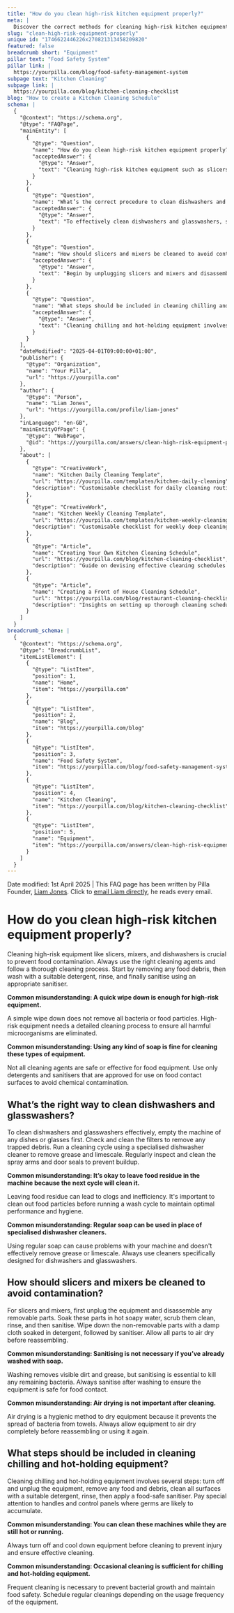 ```yaml
---
title: "How do you clean high-risk kitchen equipment properly?"
meta: |
  Discover the correct methods for cleaning high-risk kitchen equipment like slicers, mixers, and dishwashers to prevent food contamination and ensure hygiene.
slug: "clean-high-risk-equipment-properly"
unique id: "1746622446226x270821313458209820"
featured: false
breadcrumb short: "Equipment"
pillar text: "Food Safety System"
pillar link: |
  https://yourpilla.com/blog/food-safety-management-system
subpage text: "Kitchen Cleaning"
subpage link: |
  https://yourpilla.com/blog/kitchen-cleaning-checklist
blog: "How to create a Kitchen Cleaning Schedule"
schema: |
  {
    "@context": "https://schema.org",
    "@type": "FAQPage",
    "mainEntity": [
      {
        "@type": "Question",
        "name": "How do you clean high-risk kitchen equipment properly?",
        "acceptedAnswer": {
          "@type": "Answer",
          "text": "Cleaning high-risk kitchen equipment such as slicers, mixers, and dishwashers is essential to prevent food contamination. Begin by removing any food debris. After this, wash the equipment with a suitable detergent, rinse thoroughly, and finally sanitise with an appropriate sanitiser to ensure all harmful microorganisms are eliminated. Only use detergents and sanitisers that are safe for food equipment to avoid chemical contamination."
        }
      },
      {
        "@type": "Question",
        "name": "What’s the correct procedure to clean dishwashers and glasswashers?",
        "acceptedAnswer": {
          "@type": "Answer",
          "text": "To effectively clean dishwashers and glasswashers, start by emptying them of any dishes or glasses. Check and clean the filters to remove trapped debris. Proceed by running a cleaning cycle using a specialised dishwasher cleaner to tackle grease and limescale effectively. Regularly inspect and clean the spray arms and door seals to prevent buildup. Never use regular soap as it can cause issues and does not remove grease or limescale effectively."
        }
      },
      {
        "@type": "Question",
        "name": "How should slicers and mixers be cleaned to avoid contamination?",
        "acceptedAnswer": {
          "@type": "Answer",
          "text": "Begin by unplugging slicers and mixers and disassembling any removable parts. Soak these parts in hot soapy water, scrub them clean, rinse, and then sanitise. Wipe down the non-removable parts with a damp cloth soaked in detergent, followed by sanitiser. Ensure all parts are air dried before reassembling to eliminate moisture that can harbour bacteria. Sanitising is crucial even after washing with soap to ensure the equipment is safe for food contact."
        }
      },
      {
        "@type": "Question",
        "name": "What steps should be included in cleaning chilling and hot-holding equipment?",
        "acceptedAnswer": {
          "@type": "Answer",
          "text": "Cleaning chilling and hot-holding equipment involves turning off and unplugging the equipment to cool it down. Begin by removing any food and debris. Clean all surfaces with a suitable detergent, rinse, and then apply a food-safe sanitiser, especially focusing on areas like handles and control panels where germs accumulate. Frequent cleanings are necessary depending on how often the equipment is used, to maintain food safety and prevent bacterial growth."
        }
      }
    ],
    "dateModified": "2025-04-01T09:00:00+01:00",
    "publisher": {
      "@type": "Organization",
      "name": "Your Pilla",
      "url": "https://yourpilla.com"
    },
    "author": {
      "@type": "Person",
      "name": "Liam Jones",
      "url": "https://yourpilla.com/profile/liam-jones"
    },
    "inLanguage": "en-GB",
    "mainEntityOfPage": {
      "@type": "WebPage",
      "@id": "https://yourpilla.com/answers/clean-high-risk-equipment-properly"
    },
    "about": [
      {
        "@type": "CreativeWork",
        "name": "Kitchen Daily Cleaning Template",
        "url": "https://yourpilla.com/templates/kitchen-daily-cleaning",
        "description": "Customisable checklist for daily cleaning routines in kitchens to ensure sanitation and prevent contamination."
      },
      {
        "@type": "CreativeWork",
        "name": "Kitchen Weekly Cleaning Template",
        "url": "https://yourpilla.com/templates/kitchen-weekly-cleaning",
        "description": "Customisable checklist for weekly deep cleaning routines in kitchens, essential for maintaining high standards of hygiene."
      },
      {
        "@type": "Article",
        "name": "Creating Your Own Kitchen Cleaning Schedule",
        "url": "https://yourpilla.com/blog/kitchen-cleaning-checklist",
        "description": "Guide on devising effective cleaning schedules for kitchen equipment and areas to ensure compliance and safety."
      },
      {
        "@type": "Article",
        "name": "Creating a Front of House Cleaning Schedule",
        "url": "https://yourpilla.com/blog/restaurant-cleaning-checklists",
        "description": "Insights on setting up thorough cleaning schedules for restaurant front-of-house areas to enhance customer satisfaction and hygiene."
      }
    ]
  }
breadcrumb_schema: |
  {
    "@context": "https://schema.org",
    "@type": "BreadcrumbList",
    "itemListElement": [
      {
        "@type": "ListItem",
        "position": 1,
        "name": "Home",
        "item": "https://yourpilla.com"
      },
      {
        "@type": "ListItem",
        "position": 2,
        "name": "Blog",
        "item": "https://yourpilla.com/blog"
      },
      {
        "@type": "ListItem",
        "position": 3,
        "name": "Food Safety System",
        "item": "https://yourpilla.com/blog/food-safety-management-system"
      },
      {
        "@type": "ListItem",
        "position": 4,
        "name": "Kitchen Cleaning",
        "item": "https://yourpilla.com/blog/kitchen-cleaning-checklist"
      },
      {
        "@type": "ListItem",
        "position": 5,
        "name": "Equipment",
        "item": "https://yourpilla.com/answers/clean-high-risk-equipment-properly"
      }
    ]
  }
---
```


Date modified: 1st April 2025 | This FAQ page has been written by Pilla Founder, [Liam Jones](https://yourpilla.com/profile/liam-jones). Click to [email Liam directly](https://mailto:liam@yourpilla.com), he reads every email.

# How do you clean high-risk kitchen equipment properly?

Cleaning high-risk equipment like slicers, mixers, and dishwashers is crucial to prevent food contamination. Always use the right cleaning agents and follow a thorough cleaning process. Start by removing any food debris, then wash with a suitable detergent, rinse, and finally sanitise using an appropriate sanitiser.

**Common misunderstanding: A quick wipe down is enough for high-risk equipment.**

A simple wipe down does not remove all bacteria or food particles. High-risk equipment needs a detailed cleaning process to ensure all harmful microorganisms are eliminated.

**Common misunderstanding: Using any kind of soap is fine for cleaning these types of equipment.**

Not all cleaning agents are safe or effective for food equipment. Use only detergents and sanitisers that are approved for use on food contact surfaces to avoid chemical contamination.

## What’s the right way to clean dishwashers and glasswashers?

To clean dishwashers and glasswashers effectively, empty the machine of any dishes or glasses first. Check and clean the filters to remove any trapped debris. Run a cleaning cycle using a specialised dishwasher cleaner to remove grease and limescale. Regularly inspect and clean the spray arms and door seals to prevent buildup.

**Common misunderstanding: It’s okay to leave food residue in the machine because the next cycle will clean it.**

Leaving food residue can lead to clogs and inefficiency. It's important to clean out food particles before running a wash cycle to maintain optimal performance and hygiene.

**Common misunderstanding: Regular soap can be used in place of specialised dishwasher cleaners.**

Using regular soap can cause problems with your machine and doesn't effectively remove grease or limescale. Always use cleaners specifically designed for dishwashers and glasswashers.

## How should slicers and mixers be cleaned to avoid contamination?

For slicers and mixers, first unplug the equipment and disassemble any removable parts. Soak these parts in hot soapy water, scrub them clean, rinse, and then sanitise. Wipe down the non-removable parts with a damp cloth soaked in detergent, followed by sanitiser. Allow all parts to air dry before reassembling.

**Common misunderstanding: Sanitising is not necessary if you’ve already washed with soap.**

Washing removes visible dirt and grease, but sanitising is essential to kill any remaining bacteria. Always sanitise after washing to ensure the equipment is safe for food contact.

**Common misunderstanding: Air drying is not important after cleaning.**

Air drying is a hygienic method to dry equipment because it prevents the spread of bacteria from towels. Always allow equipment to air dry completely before reassembling or using it again.

## What steps should be included in cleaning chilling and hot-holding equipment?

Cleaning chilling and hot-holding equipment involves several steps: turn off and unplug the equipment, remove any food and debris, clean all surfaces with a suitable detergent, rinse, then apply a food-safe sanitiser. Pay special attention to handles and control panels where germs are likely to accumulate.

**Common misunderstanding: You can clean these machines while they are still hot or running.**

Always turn off and cool down equipment before cleaning to prevent injury and ensure effective cleaning.

**Common misunderstanding: Occasional cleaning is sufficient for chilling and hot-holding equipment.**

Frequent cleaning is necessary to prevent bacterial growth and maintain food safety. Schedule regular cleanings depending on the usage frequency of the equipment.